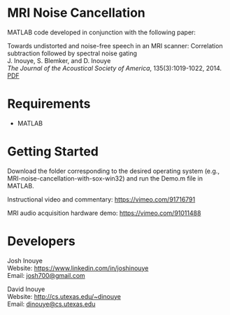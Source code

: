 MRI Noise Cancellation
===

MATLAB code developed in conjunction with the following paper:

Towards undistorted and noise-free speech in an MRI scanner: Correlation subtraction followed by spectral noise gating  
J. Inouye, S. Blemker, and D. Inouye  
*The Journal of the Acoustical Society of America*, 135(3):1019-1022, 2014. [PDF](http://www.cs.utexas.edu/~dinouye/papers/jinouye2014-towards-undistorted-and-noise-free-speech-jasa2014.pdf)

Requirements
============

* MATLAB

Getting Started
=========

Download the folder corresponding to the desired operating system (e.g., MRI-noise-cancellation-with-sox-win32) and run the Demo.m file in MATLAB. 

Instructional video and commentary:
https://vimeo.com/91716791

MRI audio acquisition hardware demo:
https://vimeo.com/91011488


Developers
=========

Josh Inouye  
Website: https://www.linkedin.com/in/joshinouye  
Email: josh700@gmail.com

David Inouye  
Website: http://cs.utexas.edu/~dinouye  
Email: dinouye@cs.utexas.edu


